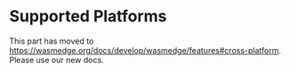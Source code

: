 # Supported Platforms

This part has moved to <https://wasmedge.org/docs/develop/wasmedge/features#cross-platform>. Please use our new docs.




